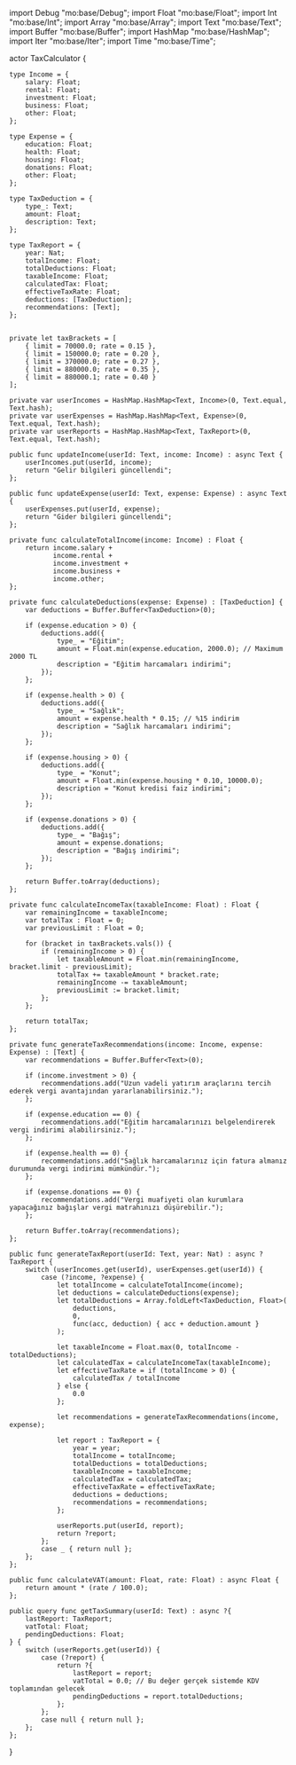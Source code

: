 import Debug "mo:base/Debug";
import Float "mo:base/Float";
import Int "mo:base/Int";
import Array "mo:base/Array";
import Text "mo:base/Text";
import Buffer "mo:base/Buffer";
import HashMap "mo:base/HashMap";
import Iter "mo:base/Iter";
import Time "mo:base/Time";

actor TaxCalculator {
    
    type Income = {
        salary: Float; 
        rental: Float; 
        investment: Float; 
        business: Float; 
        other: Float; 
    };

    type Expense = {
        education: Float; 
        health: Float; 
        housing: Float; 
        donations: Float; 
        other: Float; 
    };

    type TaxDeduction = {
        type_: Text;
        amount: Float;
        description: Text;
    };

    type TaxReport = {
        year: Nat;
        totalIncome: Float;
        totalDeductions: Float;
        taxableIncome: Float;
        calculatedTax: Float;
        effectiveTaxRate: Float;
        deductions: [TaxDeduction];
        recommendations: [Text];
    };

    
    private let taxBrackets = [
        { limit = 70000.0; rate = 0.15 },
        { limit = 150000.0; rate = 0.20 },
        { limit = 370000.0; rate = 0.27 },
        { limit = 880000.0; rate = 0.35 },
        { limit = 880000.1; rate = 0.40 }
    ];

    private var userIncomes = HashMap.HashMap<Text, Income>(0, Text.equal, Text.hash);
    private var userExpenses = HashMap.HashMap<Text, Expense>(0, Text.equal, Text.hash);
    private var userReports = HashMap.HashMap<Text, TaxReport>(0, Text.equal, Text.hash);

    public func updateIncome(userId: Text, income: Income) : async Text {
        userIncomes.put(userId, income);
        return "Gelir bilgileri güncellendi";
    };

    public func updateExpense(userId: Text, expense: Expense) : async Text {
        userExpenses.put(userId, expense);
        return "Gider bilgileri güncellendi";
    };

    private func calculateTotalIncome(income: Income) : Float {
        return income.salary + 
               income.rental + 
               income.investment + 
               income.business + 
               income.other;
    };

    private func calculateDeductions(expense: Expense) : [TaxDeduction] {
        var deductions = Buffer.Buffer<TaxDeduction>(0);

        if (expense.education > 0) {
            deductions.add({
                type_ = "Eğitim";
                amount = Float.min(expense.education, 2000.0); // Maximum 2000 TL
                description = "Eğitim harcamaları indirimi";
            });
        };

        if (expense.health > 0) {
            deductions.add({
                type_ = "Sağlık";
                amount = expense.health * 0.15; // %15 indirim
                description = "Sağlık harcamaları indirimi";
            });
        };

        if (expense.housing > 0) {
            deductions.add({
                type_ = "Konut";
                amount = Float.min(expense.housing * 0.10, 10000.0);
                description = "Konut kredisi faiz indirimi";
            });
        };

        if (expense.donations > 0) {
            deductions.add({
                type_ = "Bağış";
                amount = expense.donations;
                description = "Bağış indirimi";
            });
        };

        return Buffer.toArray(deductions);
    };

    private func calculateIncomeTax(taxableIncome: Float) : Float {
        var remainingIncome = taxableIncome;
        var totalTax : Float = 0;
        var previousLimit : Float = 0;

        for (bracket in taxBrackets.vals()) {
            if (remainingIncome > 0) {
                let taxableAmount = Float.min(remainingIncome, bracket.limit - previousLimit);
                totalTax += taxableAmount * bracket.rate;
                remainingIncome -= taxableAmount;
                previousLimit := bracket.limit;
            };
        };

        return totalTax;
    };

    private func generateTaxRecommendations(income: Income, expense: Expense) : [Text] {
        var recommendations = Buffer.Buffer<Text>(0);

        if (income.investment > 0) {
            recommendations.add("Uzun vadeli yatırım araçlarını tercih ederek vergi avantajından yararlanabilirsiniz.");
        };

        if (expense.education == 0) {
            recommendations.add("Eğitim harcamalarınızı belgelendirerek vergi indirimi alabilirsiniz.");
        };

        if (expense.health == 0) {
            recommendations.add("Sağlık harcamalarınız için fatura almanız durumunda vergi indirimi mümkündür.");
        };

        if (expense.donations == 0) {
            recommendations.add("Vergi muafiyeti olan kurumlara yapacağınız bağışlar vergi matrahınızı düşürebilir.");
        };

        return Buffer.toArray(recommendations);
    };
    
    public func generateTaxReport(userId: Text, year: Nat) : async ?TaxReport {
        switch (userIncomes.get(userId), userExpenses.get(userId)) {
            case (?income, ?expense) {
                let totalIncome = calculateTotalIncome(income);
                let deductions = calculateDeductions(expense);
                let totalDeductions = Array.foldLeft<TaxDeduction, Float>(
                    deductions,
                    0,
                    func(acc, deduction) { acc + deduction.amount }
                );

                let taxableIncome = Float.max(0, totalIncome - totalDeductions);
                let calculatedTax = calculateIncomeTax(taxableIncome);
                let effectiveTaxRate = if (totalIncome > 0) {
                    calculatedTax / totalIncome
                } else {
                    0.0
                };

                let recommendations = generateTaxRecommendations(income, expense);

                let report : TaxReport = {
                    year = year;
                    totalIncome = totalIncome;
                    totalDeductions = totalDeductions;
                    taxableIncome = taxableIncome;
                    calculatedTax = calculatedTax;
                    effectiveTaxRate = effectiveTaxRate;
                    deductions = deductions;
                    recommendations = recommendations;
                };

                userReports.put(userId, report);
                return ?report;
            };
            case _ { return null };
        };
    };

    public func calculateVAT(amount: Float, rate: Float) : async Float {
        return amount * (rate / 100.0);
    };

    public query func getTaxSummary(userId: Text) : async ?{
        lastReport: TaxReport;
        vatTotal: Float;
        pendingDeductions: Float;
    } {
        switch (userReports.get(userId)) {
            case (?report) {
                return ?{
                    lastReport = report;
                    vatTotal = 0.0; // Bu değer gerçek sistemde KDV toplamından gelecek
                    pendingDeductions = report.totalDeductions;
                };
            };
            case null { return null };
        };
    };
}
